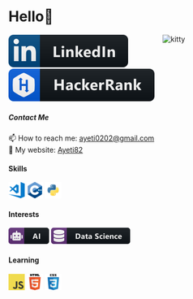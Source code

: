 
<h1> Hello💜 </h1>
<div>
  <img src="https://emojis.slackmojis.com/emojis/images/1588866973/8934/hellokittydance.gif?1588866973" alt="kitty" width="200" height="200" align="right">
</div>
<div>
  <a href="https://www.linkedin.com/in/ayetijhya-desmukhya-54a2b81b7/"><img src="https://raw.githubusercontent.com/ayeti82/ayeti82/master/img/linkedin.svg" alt="linkedin">     </a>
</div>
<div>
  <a href="https://www.hackerrank.com/anonymous82"><img src="https://raw.githubusercontent.com/ayeti82/ayeti82/master/img/hackerrank.svg" alt="hackerrank"></a>
<div>
<h5> Contact Me </h5>
  <div> 📫 How to reach me: <a href="mailto:ayeti0202@gmail.com">ayeti0202@gmail.com</a></div>
<div> 🔗 My website: <a href="https://www.ayeti82.com/">Ayeti82</a></div>
<h4> Skills </h4>
<span>
  <img alt="Visual Studio Code" width="32px" src="https://raw.githubusercontent.com/github/explore/80688e429a7d4ef2fca1e82350fe8e3517d3494d/topics/visual-studio-code/visual-studio-code.png">
  <img height="32" src="https://raw.githubusercontent.com/github/explore/80688e429a7d4ef2fca1e82350fe8e3517d3494d/topics/cpp/cpp.png">
  <img alt="Python"  width="32px" src="https://raw.githubusercontent.com/github/explore/80688e429a7d4ef2fca1e82350fe8e3517d3494d/topics/python/python.png">
 </span><br>
<h4> Interests </h4>
<span>
  <img height="32" src="https://raw.githubusercontent.com/ayeti82/ayeti82/master/img/ai.svg">
  <img height="32" src="https://raw.githubusercontent.com/ayeti82/ayeti82/master/img/datascience.svg">
</span>
<br>
<h4> Learning</h4>
<span>
  <img height="32" src="https://raw.githubusercontent.com/github/explore/80688e429a7d4ef2fca1e82350fe8e3517d3494d/topics/javascript/javascript.png">
  <img height = "32" src = "https://raw.githubusercontent.com/github/explore/80688e429a7d4ef2fca1e82350fe8e3517d3494d/topics/html/html.png">
  <img height = "32" src = "https://raw.githubusercontent.com/github/explore/80688e429a7d4ef2fca1e82350fe8e3517d3494d/topics/css/css.png">
</span>
<br>
<!---
- 👋 Hi, I’m @ayeti82
- 👀 I’m interested in ...
- 🌱 I’m currently learning ...
- 💞️ I’m looking to collaborate on ...
- 📫 How to reach me ...

ayeti82/ayeti82 is a ✨ special ✨ repository because its `README.md` (this file) appears on your GitHub profile.
You can click the Preview link to take a look at your changes.
--->
